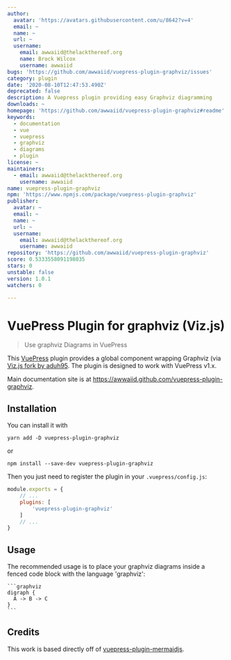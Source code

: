 ```yaml
---
author:
  avatar: 'https://avatars.githubusercontent.com/u/8642?v=4'
  email: ~
  name: ~
  url: ~
  username:
    email: awwaiid@thelackthereof.org
    name: Brock Wilcox
    username: awwaiid
bugs: 'https://github.com/awwaiid/vuepress-plugin-graphviz/issues'
category: plugin
date: '2020-08-10T12:47:53.490Z'
deprecated: false
description: A Vuepress plugin providing easy Graphviz diagramming
downloads: ~
homepage: 'https://github.com/awwaiid/vuepress-plugin-graphviz#readme'
keywords:
  - documentation
  - vue
  - vuepress
  - graphviz
  - diagrams
  - plugin
license: ~
maintainers:
  - email: awwaiid@thelackthereof.org
    username: awwaiid
name: vuepress-plugin-graphviz
npm: 'https://www.npmjs.com/package/vuepress-plugin-graphviz'
publisher:
  avatar: ~
  email: ~
  name: ~
  url: ~
  username:
    email: awwaiid@thelackthereof.org
    username: awwaiid
repository: 'https://github.com/awwaiid/vuepress-plugin-graphviz'
score: 0.5333558091198035
stars: 0
unstable: false
version: 1.0.1
watchers: 0

---
```


# VuePress Plugin for graphviz (Viz.js)

> Use graphviz Diagrams in VuePress

This [VuePress](https://vuepress.vuejs.org) plugin provides a global component wrapping Graphviz (via [Viz.js fork by aduh95](https://github.com/aduh95/viz.js). The plugin is designed to work with VuePress v1.x.

Main documentation site is at https://awwaiid.github.com/vuepress-plugin-graphviz.

## Installation

You can install it with

``` shell
yarn add -D vuepress-plugin-graphviz
```

or

``` shell
npm install --save-dev vuepress-plugin-graphviz
```

Then you just need to register the plugin in your `.vuepress/config.js`:

``` js
module.exports = {
    // ...
    plugins: [
        'vuepress-plugin-graphviz'
    ]
    // ...
}
```

## Usage

The recommended usage is to place your graphviz diagrams inside
a fenced code block with the language 'graphviz':

    ```graphviz
    digraph {
      A -> B -> C
    }
    ```

## Credits

This work is based directly off of [vuepress-plugin-mermaidjs](https://github.com/eFrane/vuepress-plugin-mermaidjs).
